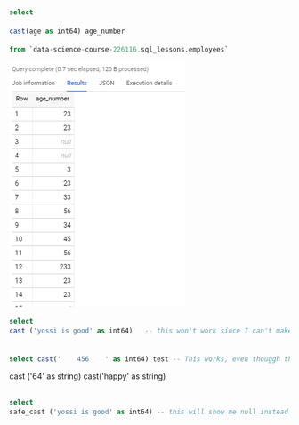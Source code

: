 


```sql


select 

cast(age as int64) age_number

from `data-science-course-226116.sql_lessons.employees` 

```
![](cast.PNG)





```sql
select 
cast ('yossi is good' as int64)   -- this won't work since I can't make my name into a number 


select cast('    456    ' as int64) test -- This works, even thouggh the sapces are considered strings, the numbers are ingnored ---- similar to the way we use TRIM on strings 


```


cast ('64' as string) 
cast('happy' as string)


```sql

select 
safe_cast ('yossi is good' as int64) -- this will show me null instead of an error



```




